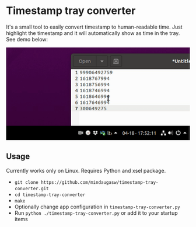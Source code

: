 # Timestamp tray converter

It's a small tool to easily convert timestamp to human-readable time. Just highlight the timestamp and it will automatically show as time in the tray. See demo below: 
 
![demo](/docs/demo.gif)

## Usage
Currently works only on Linux. Requires Python and xsel package.  
- `git clone https://github.com/mindaugasw/timestamp-tray-converter.git`
- `cd timestamp-tray-converter`
- `make`
- Optionally change app configuration in `timestamp-tray-converter.py`
- Run `python ./timestamp-tray-converter.py` or add it to your startup items
